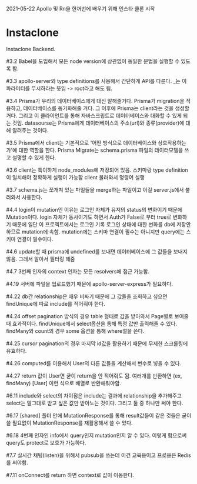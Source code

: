 2021-05-22 
Apollo 및 Rn을 한꺼번에 배우기 위해 인스타 클론 시작 

# Instaclone 

Instaclone Backend. 

#3.2 Babel을 도입해서 모든 node version에 상관없이 동일한 문법을 실행할 수 있도록 함. 

#3.3 apollo-server와 type definitions를 사용해서 간단하게 API를 다룬다. 
     _는 이 파라미터를 무시하라는 뜻임 -> root라고 해도 됨. 

#3.4 Prisma가 우리의 데이터베이스에게 대신 말해줄거다. 
     Prisma가 migration을 적용하고, 데이터베이스를 동기화해줄 거다. 그 이후에 Prisma는 client라는 것을 생성할 거다. 
     그리고 이 클라이언트를 통해 자바스크립트로 데이터베이스와 대화할 수 있게 되는 것임. 
     datasourse는 Prisma에게 데이터베이스의 주소(url)와 종류(provider)에 대해 알려주는 것이다. 

#3.5 Prisma에서 client는 기본적으로 '어떤 방식으로 데이터베이스와 상호작용하는가'에 대한 역할을 한다. 
     Prisma Migrate는 schema.prisma 파일의 데이터모델을 쓰고 설명할 수 있게 한다. 

#3.6 client는 특이하게 node_modules에 저장되어 있음. 
     스키마랑 type definition이 일치해야 정확하게 실행이 가능함
     client 불러와서 명령어 실행 

#3.7 schema.js는 쪼개져 있는 파일들을 merge하는 파일이고 이걸 server.js에서 불러와서 사용한다. 

#4.4 login이 mutation인 이유는 로그인 자체가 유저의 status의 변화이기 때문에 Mutation이다. 
     login 자체가 동사이기도 하면서 Auth가 False로 부터 true로 변화하기 때문에 
     일단 이 프로젝트에서는 로그인 기록 로그인 상태에 대한 변화를 db에 저장안하므로 
     mutation에 속함. 
     mutation에는 스키마 연결이 필수는 아니지만
     query에는 스키마 연결이 필수이다. 

#4.6 update할 때 prisma에 undefined를 보내면 데이터베이스에 그 값들을 보내지 않음. 
     그래서 알아서 필터링 해줌

#4.7 3번째 인자의 context 인자는 모든 resolvers에 접근 가능함. 

#4.19 서버에 파일을 업로드했기 때문에 apollo-server-express가 필요하다. 

#4.22 db간 relationship은 매우 비싸기 때문에 그 값들을 조회하고 싶으면 findUnique에 따로 include를 적어줘야 한다. 

#4.24 offset pagination 방식의 경우 table 형태로 값을 받아와서 Page별로 보여줄 때 효과적이다.
      findUnique에서 select옵션을 통해 특정 값만 출력해줄 수 있다.
      findMany와 count의 경우 some 옵션을 통해 where절을 쓴다. 

#4.25 cursor pagination의 경우 마지막 id값을 활용하기 때문에 무제한 스크롤링에 유효하다. 

#4.26 computed를 이용해서 User의 다른 값들을 계산해서 변수로 넣을 수 있다. 

#4.27 return 값이 User면 굳이 return을 안 적어줘도 됨. 
      여러개를 반환하면 (ex, findMany) [User] 이런 식으로 배열로 반환해줘야함. 

#6.11 include와 select의 차이점은 include는 결과에 relationship을 추가해주고 select는 말그대로 받고 싶은 값만 받아노는 것이다. 
      그리고 둘 중 하나만 써야 한다. 

#6.17 [shared] 폴더 안에 MutationResponse를 통해 result값들이 같은 것들은 굳이 쓸 필요없이 MutationResponse를 재활용해서 쓸 수 있다.

#6.18 4번째 인자인 info에서 query인지 mutation인지 알 수 있다. 
      이렇게 함으로써 query도 protect로 보호가 가능하다.

#7.7 실시간 채팅(listen)을 위해서 pubsub을 쓰는데 이건 교육용이고 프로용은 Redis를 써야함. 

#7.11 onConnect를 return 하면 context로 값이 이동한다.
